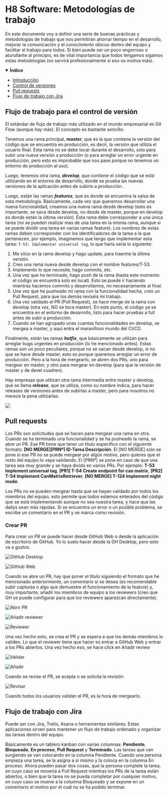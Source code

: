 # H8 Software: Metodologías de trabajo
En este documento voy a definir una serie de buenas prácticas y metodologías de trabajo que nos permitirán ahorrar tiempo en el desarrollo, mejorar la comunicación y el conocimiento obicuo dentro del equipo y facilitar el trabajo para todos. Si bien puede ser un poco engorroso o aturullante al principio, es de vital importancia que todos tengamos sigamos estas metodologías (os servirá profesionalmente si eso os motiva más).

<details open>
<summary><b>Índice</b></summary>

- [Introducción](#h8-software-metodologías-de-trabajo)
- [Control de versiones](#flujo-de-trabajo-para-el-control-de-versión)
- [Pull requests](#pull-requests)
- [Flujo de trabajo con Jira](#flujo-de-trabajo-con-jira)

</details>

## Flujo de trabajo para el control de versión
El estándar de flujo de trabajo más utilizado en el mundo empresarial es Git Flow (aunque hay más). El concepto es bastante sencillo: 

Tenemos una rama principal, ***master***, que es la que contiene la versión del código que se encuentra en producción, es decir, la versión que utiliza el usuario final. Esta rama no se debe tocar durante el desarrollo, solo para subir una nueva versión a producción (o para arreglar un error urgente en producción, pero esto es improbable que nos pase porque no tenemos un entorno de producción al uso). 

Luego, tenemos otra rama, ***develop***, que contiene el código que se está utilizando en el entorno de desarrollo, donde se prueba las nuevas versiones de la aplicación antes de subirlo a producción. 

Luego, están las ramas ***features***, que es donde se encuentra la salsa de esta metodología. Básicamente, cada vez que queremos desarrollar una nueva funcionalidad, creamos una nueva rama desde develop (esto es importante, se saca desde develop, no desde de master, porque en develop es donde están la última versión). Esta rama debe corresponder a una única tarea (no se pueden realizar mas de una tarea en la misma rama, aunque si se puede dividir una tarea en varias ramas feature). Los nombres de estas ramas deben corresponder con los identificadores de la tarea a la que pertenecen, por ejemplo, imaginemos que tengo que implementar esta tarea: `T-53: Implementar universal tag`, lo que haría sería lo siguiente:

1. Me sitúo en la rama develop y hago update, para traerme la última versión.
2. Creo una rama nueva desde develop con el nombre features/T-53.
3. Implemento lo que necesite, hago commits, etc.
4. Una vez que he terminado, hago push de la rama (hasta este momento el código se encuentra solo en local). Esto se puede ir haciendo mientras hacemos commits y desarrollamos, no necesariamente al final.
5. Una vez que he pusheado mi rama con la funcionalidad hecha, creo un Pull Request, para que los demás reviséis mi trabajo.
6. Una vez validado el PR (Pull Request), se hace merge de la rama con develop (otra vez, NO se toca master). En este punto, el código ya se encuentra en el entorno de desarrollo, listo para hacer pruebas a full antes de subir a producción.
7. Cuando se han agrupado unas cuantas funcionalidades en develop, se mergea a master, y aquí entra el maravilloso mundo del CI/CD.

Finalmente, están las ramas ***hotfix***, que básicamente se utilizan para arreglar bugs urgentes en producción (lo he mencionado antes). Estas ramas son un poco peculiares, porque no se sacan desde develop, si no que se hace desde master, esto es porque queremos arreglar un error de producción. Pero a la hora de mergearlo, se abren dos PRs, uno para mergear en master, y otro para mergear en develop (para que la versión de master y de devel cuadren).

Hay empresas que utilizan otra rama intermedia entre master y develop, que se llama ***release***, que se utiliza, como su nombre indica, para hacer releases de versiones antes de subirlas a master, pero para nosotros no merece la pena utilizarlas.

![](gitglow.png)

## Pull requests
Los PRs son solicitudes que se hacen para mergear una rama en otra. Cuando se ha terminado una funcionalidad y se ha pusheado la rama, se abre un PR. Ese PR tiene que tener un título específico con el siguiente formato: **[NO MERGE][PRNº] ID-Tarea Descripción**. El [NO MERGE] solo se pone si ese PR no se puede mergear por algún motivo, pero quieres que el resto del equipo lo vaya validando. El [PRNº] se pone en caso de que una tarea sea muy grande y se haya divido en varios PRs. Por ejemplo: **T-53 Implement universal tag**, **[PR1] T-54 Create endpoint for can matrix**, **[PR2] T-54 Implement CanMatrixRetriever**, **[NO MERGE] T-124 Implement night mode**.

Los PRs no se pueden mergear hasta que se hayan validado por todos los miembros del equipo, esto permite que todos estemos enterados del código que se está implementando aunque no sea nuestra tarea, y hace que las dailys sean más rápidas. Si se encuentra un error o un posible problema, se escribe un comentario en el PR y se marca como revisión.

### Crear PR
Para crear un PR se puede hacer desde GitHub Web o desde la aplicación de escritorio de GitHub. Yo lo suelo hacer desde la GH Desktop, pero esto va a gustos.

![GitHub Desktop](Docu/Captura%20de%20Pantalla%202022-09-09%20a%20las%2022.30.54.png)

![GitHub Web](Docu/Captura%20de%20Pantalla%202022-09-09%20a%20las%2022.31.25.png)

Cuando se abre un PR, hay que poner el título siguiendo el formato que he mencionado anteriormente, un comentario si se desea (es recomendable subir capturas o algo que demuestre el funcionamiento de la feature) y, muy importante, añadir los miembros de equipo a los reviewers (creo que GH se puede configurar para que los reviewers aparezcan directamente).

![Abrir PR](Docu/Captura%20de%20Pantalla%202022-09-09%20a%20las%2022.35.25.png)

![Añadir reviewer](Docu/Captura%20de%20Pantalla%202022-09-09%20a%20las%2022.36.16.png)

![Reviewer](Docu/Captura%20de%20Pantalla%202022-09-09%20a%20las%2022.37.34.png)

Una vez hecho esto, se crea el PR y se espera a que los demás miembros lo validen. Lo que el reviewer tiene que hacer es entrar a GitHub Web y entrar a los PRs abiertos. Una vez hecho eso, se hace click en Añadir review

![Validar](Docu/Captura%20de%20Pantalla%202022-09-09%20a%20las%2022.39.43.png)

![Añadir](Docu/Captura%20de%20Pantalla%202022-09-09%20a%20las%2022.40.05.png)

Cuando se revise el PR, se acepta o se solicita la revisión

![Revisar](Docu/Captura%20de%20Pantalla%202022-09-09%20a%20las%2022.41.43.png)

Cuando todos los usuarios validan el PR, es la hora de mergearlo.


## Flujo de trabajo con Jira
Puede ser con Jira, Trello, Asana o herramientas similares. Estas aplicaciones sirven para mantener un flujo de trabajo ordenado y organizar las tareas dentro del equipo. 

Básicamente es un tablero kanban con varias columnas: **Pendiente**, **Bloqueado**, **En proceso**, **Pull Request** y **Terminado**. Las tareas que van surgiendo se van colocando en la columna Pendiente. Cuando una persona empieza una tarea, se la asigna a si mismo y la coloca en la columna En proceso. Ahora pueden pasar dos cosas, que la persona complete la tarea, en cuyo caso se movería a Pull Request mientras los PRs de la tarea están abiertos, o bien que la tarea no se pueda completar por cualquier motivo, en cuyo caso se mueve a la columna Bloqueado y se expone en un comentario el motivo por el cuál no se ha podido terminar.

